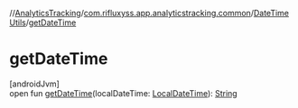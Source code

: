 //[AnalyticsTracking](../../../index.md)/[com.rifluxyss.app.analyticstracking.common](../index.md)/[DateTimeUtils](index.md)/[getDateTime](get-date-time.md)

# getDateTime

[androidJvm]\
open fun [getDateTime](get-date-time.md)(localDateTime: [LocalDateTime](https://developer.android.com/reference/kotlin/java/time/LocalDateTime.html)): [String](https://developer.android.com/reference/kotlin/java/lang/String.html)
